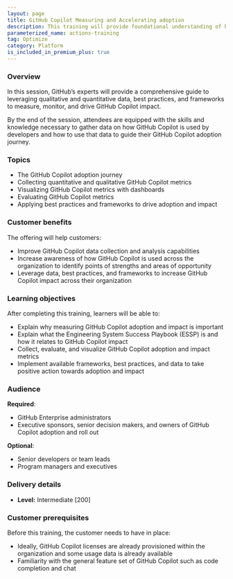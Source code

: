 ```yaml
---
layout: page
title: GitHub Copilot Measuring and Accelerating adoption
description: This training will provide foundational understanding of how to collect and evaluate GitHub Copilot metrics and best practices and frameworks that can help accelerate GitHub Copilot adoption and impact.
parameterized_name: actions-training
tag: Optimize
category: Platform
is_included_in_premium_plus: true
---
```


### Overview

In this session, GitHub’s experts will provide a comprehensive guide to leveraging qualitative and quantitative data, best practices, and frameworks to measure, monitor, and drive GitHub Copilot impact.

By the end of the session, attendees are equipped with the skills and knowledge necessary to gather data on how GitHub Copilot is used by developers and how to use that data to guide their GitHub Copilot adoption journey.

### Topics

- The GitHub Copilot adoption journey
- Collecting quantitative and qualitative GitHub Copilot metrics
- Visualizing GitHub Copilot metrics with dashboards
- Evaluating GitHub Copilot metrics
- Applying best practices and frameworks to drive adoption and impact

### Customer benefits

The offering will help customers:

- Improve GitHub Copilot data collection and analysis capabilities
- Increase awareness of how GitHub Copilot is used across the organization to identify points of strengths and areas of opportunity
- Leverage data, best practices, and frameworks to increase GitHub Copilot impact across their organization

### Learning objectives

After completing this training, learners will be able to:

- Explain why measuring GitHub Copilot adoption and impact is important
- Explain what the Engineering System Success Playbook (ESSP) is and how it relates to GitHub Copilot impact
- Collect, evaluate, and visualize GitHub Copilot adoption and impact metrics
- Implement available frameworks, best practices, and data to take positive action towards adoption and impact

### Audience

**Required**:

- GitHub Enterprise administrators
- Executive sponsors, senior decision makers, and owners of GitHub Copilot adoption and roll out

**Optional**:

- Senior developers or team leads
- Program managers and executives

### Delivery details

- **Level:** Intermediate \[200\]

### Customer prerequisites

Before this training, the customer needs to have in place:

- Ideally, GitHub Copilot licenses are already provisioned within the organization and some usage data is already available
- Familiarity with the general feature set of GitHub Copilot such as code completion and chat
